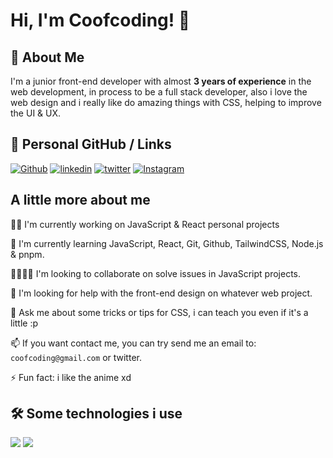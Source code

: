 
# Hi, I'm Coofcoding! 👋


## 🚀 About Me
I'm a junior front-end developer with almost **3 years of experience** in the web development, in process to be a full stack developer, also i love the web design and i really like do amazing things with CSS, helping to improve the UI & UX.


## 🔗 Personal GitHub / Links
[![Github](https://img.shields.io/badge/GitHub-100000?style=for-the-badge&logo=github&logoColor=white)](https://github.com/k3vinlz)
[![linkedin](https://img.shields.io/badge/linkedin-0A66C2?style=for-the-badge&logo=linkedin&logoColor=white)](https://www.linkedin.com/in/kevinlopezd/)
[![twitter](https://img.shields.io/badge/twitter-1DA1F2?style=for-the-badge&logo=twitter&logoColor=white)](https://twitter.com/coofcoding/)
[![Instagram](https://img.shields.io/badge/Instagram-E4405F?style=for-the-badge&logo=instagram&logoColor=white)](https://www.instagram.com/k3vin.lz/)

## A little more about me
👩‍💻 I'm currently working on JavaScript & React personal projects

🧠 I'm currently learning JavaScript, React, Git, Github, TailwindCSS, Node.js & pnpm.

🫱🏽‍🫲🏻 I'm looking to collaborate on solve issues in JavaScript projects.

🤔 I'm looking for help with the front-end design on whatever web project.

💬 Ask me about some tricks or tips for CSS, i can teach you even if it's a little :p

📫 If you want contact me, you can try send me an email to: `coofcoding@gmail.com` or twitter.

⚡️ Fun fact: i like the anime xd


## 🛠 Some technologies i use
<img src="{https://img.shields.io/badge/HTML5-E34F26?style=for-the-badge&logo=html5&logoColor=white}" />
<img src="{https://img.shields.io/badge/JavaScript-323330?style=for-the-badge&logo=javascript&logoColor=F7DF1E}" />
